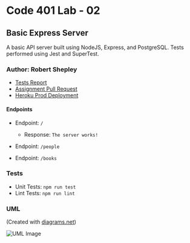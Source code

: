# Code 401 Lab - 02

## Basic Express Server

A basic API server built using NodeJS, Express, and PostgreSQL. Tests performed using Jest and SuperTest.

### Author: Robert Shepley

<!-- Replace URL's and add more necessary links -->
- [Tests Report]()
- [Assignment Pull Request]()
- [Heroku Prod Deployment]()

<!-- ### Setup -->

<!-- #### Running the application locally

- Clone the repository to your local machine, then run the following commands in your terminal -

  ```bash
    npm install
    touch .env
  ```

- Add the following lines to the newly created `.env` file.

  ```text
  PORT=<port number>
  ```

- Run the following command -

  ```bash
    npm start
  ```

- Congratulations! You should now be able to access the application in your browser by navigating to https://localhost:PORT, with PORT being the port number that you specified in the .env. -->

#### Endpoints

- Endpoint: `/`
  - Response: `The server works!`

- Endpoint: `/people`

- Endpoint: `/books`

### Tests

- Unit Tests: `npm run test`
- Lint Tests: `npm run lint`

### UML

(Created with [diagrams.net](https://app.diagrams.net/))

![UML Image](basic-express-server.png)